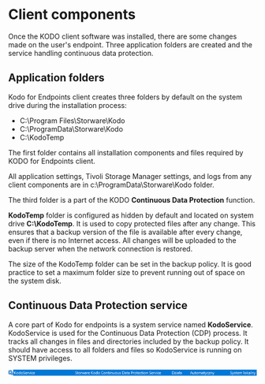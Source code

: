# Client components

Once the KODO client software was installed, there are some changes made on the user's endpoint. Three application folders are created and the service handling continuous data protection.

## Application folders

Kodo for Endpoints client creates three folders by default on the system drive during the installation process:

* C:\Program Files\Storware\Kodo
* C:\ProgramData\Storware\Kodo
* C:\KodoTemp

The first folder contains all installation components and files required by KODO for Endpoints client.

All application settings, Tivoli Storage Manager settings, and logs from any client components are in c:\ProgramData\Storware\Kodo folder.

The third folder is a part of the KODO **Continuous Data Protection** function.

**KodoTemp** folder is configured as hidden by default and located on system drive **C:\KodoTemp**. It is used to copy protected files after any change. This ensures that a backup version of the file is available after every change, even if there is no Internet access. All changes will be uploaded to the backup server when the network connection is restored.

The size of the KodoTemp folder can be set in the backup policy. It is good practice to set a maximum folder size to prevent running out of space on the system disk.

## Continuous Data Protection service

A core part of Kodo for endpoints is a system service named **KodoService**. KodoService is used for the Continuous Data Protection \(CDP\) process. It tracks all changes in files and directories included by the backup policy. It should have access to all folders and files so KodoService is running on SYSTEM privileges.

![](../../.gitbook/assets/kodoservice.PNG)

